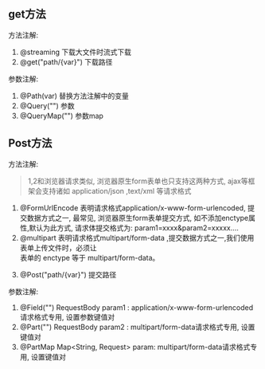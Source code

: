 ## get方法

方法注解:
1. @streaming 下载大文件时流式下载
2. @get("path/{var}") 下载路径

参数注解:
1. @Path(var) 替换方法注解中的变量
2. @Query("") 参数
3. @QueryMap("") 参数map


## Post方法
方法注解:

> 1,2和浏览器请求类似, 浏览器原生form表单也只支持这两种方式, ajax等框架会支持诸如 application/json ,text/xml 等请求格式
1. @FormUrlEncode 表明请求格式application/x-www-form-urlencoded, 提交数据方式之一, 最常见, 浏览器原生form表单提交方式, 如不添加enctype属性,默认为此方式, 请求体提交格式为: param1=xxxx&param2=xxxxx....
2. @multipart 表明请求格式multipart/form-data ,提交数据方式之一,我们使用表单上传文件时，必须让 <form> 表单的 enctype 等于 multipart/form-data。
3. @Post("path/{var}") 提交路径

参数注解:
1. @Field("") RequestBody param1 : application/x-www-form-urlencoded请求格式专用, 设置参数键值对
2. @Part("") RequestBody param2 : multipart/form-data请求格式专用, 设置键值对
3. @PartMap Map<String, Request> param: multipart/form-data请求格式专用, 设置键值对

